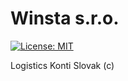 # Winsta s.r.o. 
[![License: MIT](https://img.shields.io/badge/License-MIT-blue.svg)](https://opensource.org/licenses/MIT)

Logistics Konti Slovak (c)
